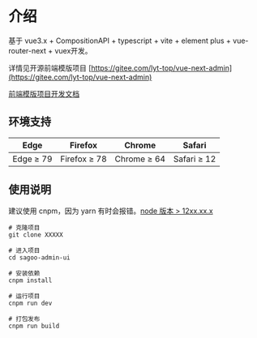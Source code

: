 # 介绍

基于 vue3.x + CompositionAPI + typescript + vite + element plus + vue-router-next + vuex开发。

详情见开源前端模版项目 [https://gitee.com/lyt-top/vue-next-admin](https://gitee.com/lyt-top/vue-next-admin)

[前端模版项目开发文档](https://lyt-top.gitee.io/vue-next-admin-doc-preview/) 

## 环境支持

| Edge      | Firefox      | Chrome      | Safari      |
| --------- | ------------ | ----------- | ----------- |
| Edge ≥ 79 | Firefox ≥ 78 | Chrome ≥ 64 | Safari ≥ 12 |



## 使用说明

建议使用 cnpm，因为 yarn 有时会报错。[node 版本 > 12xx.xx.x](https://gitee.com/link?target=http%3A%2F%2Fnodejs.cn%2F)

```
# 克隆项目
git clone XXXXX

# 进入项目
cd sagoo-admin-ui

# 安装依赖
cnpm install

# 运行项目
cnpm run dev

# 打包发布
cnpm run build
```

#### 
